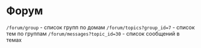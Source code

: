 Форум
=====

`/forum/group` - список групп по домам
`/forum/topics?group_id=7` - список тем по группам
`/forum/messages?topic_id=30` - список сообщений в темах